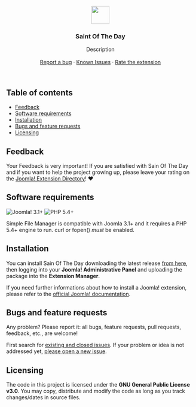 <p align="center">
  <img src="https://cdn.rawgit.com/gmansillo/saintoftheday/master/asset/logo_sod.svg#1" width="48" />

  <h3 align="center">Saint Of The Day</h3>

  <p align="center">
    Description
    <br>
    <br>
    <a href="https://github.com/gmansillo/saintoftheday/issues/new">Report a bug</a>
    ·
    <a href="https://github.com/gmansillo/saintoftheday/issues">Known Issues</a>
    ·
    <a href="https://extensions.joomla.org/extension/saint-of-the-day/">Rate the extension</a>
  </p>
</p>

<br>


## Table of contents

- [Feedback](#feedback)
- [Software requirements](#software-requirements)
- [Installation](#installation)
- [Bugs and feature requests](#bugs-and-feature-requests)
- [Licensing](#licensing)


## Feedback

Your Feedback is very important! If you are satisfied with Sain Of The Day and if you want to help the project growing up, please leave your rating on the <a href="https://extensions.joomla.org/extension/saint-of-the-day/">Joomla! Extension Directory</a>! :heart:


## Software requirements

![Joomla! 3.1+](https://img.shields.io/badge/Joomla!-3.1+-blue.svg) ![PHP 5.4+](https://img.shields.io/badge/PHP-5.4+-brightgreen.svg)

Simple File Manager is compatible with Joomla 3.1+ and it requires a PHP 5.4+ engine to run. curl or fopen() *must* be enabled.


## Installation

You can install Sain Of The Day downloading the latest release <a href="http://gmansillo.github.io/simplefilemanager/" target="_blank">from here</a>, then logging into your **Joomla! Administrative Panel** and uploading the package into the **Extension Manager**.  

If you need further informations about how to install a Joomla! extension, please refer to the <a href="https://docs.joomla.org/Installing_an_extension" target="_blank">official Joomla! documentation</a>.


## Bugs and feature requests

Any problem? Please report it: all bugs, feature requests, pull requests, feedback, etc., are welcome!

First search for [existing and closed issues](https://github.com/gmansillo/saintoftheday/issues?utf8=%E2%9C%93&q=is%3Aissue). If your problem or idea is not addressed yet, [please open a new issue](https://github.com/gmansillo/saintoftheday/issues/new?template=issue).


## Licensing

The code in this project is licensed under the **GNU General Public License v3.0**. You may copy, distribute and modify the code as long as you track changes/dates in source files.

